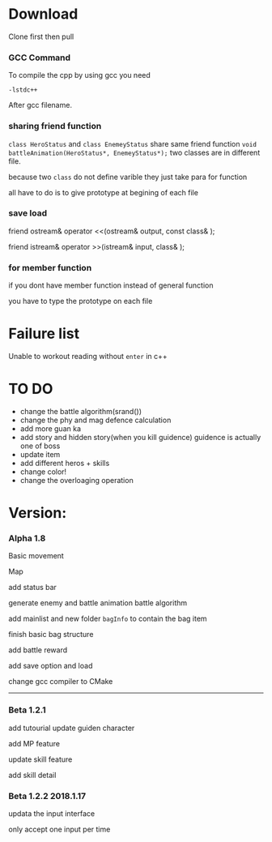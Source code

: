 # Download

Clone first
then pull

### GCC Command
To compile the cpp by using gcc you need
```
-lstdc++
```
After gcc filename.


### sharing friend function

`class HeroStatus` and `class EnemeyStatus` share same friend function `void battleAnimation(HeroStatus*, EnemeyStatus*);` two classes are in different file.

because two `class` do not define varible they just take para for function

all have to do is to give prototype at begining of each file 

### save load

friend ostream& operator <<(ostream& output, const class& );

friend istream& operator >>(istream& input, class& );

### for member function

if you dont have member function instead of general function 

you have to type the prototype on each file



# Failure list
Unable to workout reading without `enter` in c++


# TO DO
 - change the battle algorithm(srand())
 - change the phy and mag defence calculation
 - add more guan ka
 - add story and hidden story(when you kill guidence) guidence is actually one of boss
 - update item
 - add different heros + skills
 - change color!
 - change the overloaging operation


# Version:
### Alpha 1.8
Basic movement

Map

add status bar

generate enemy and battle animation battle algorithm

add mainlist and new folder `bagInfo` to contain the bag item

finish basic bag structure

add battle reward

add save option and load

change gcc compiler to CMake

---

### Beta 1.2.1

add tutourial update guiden character

add MP feature

update skill feature

add skill detail

### Beta 1.2.2 2018.1.17

updata the input interface 

only accept one input per time


